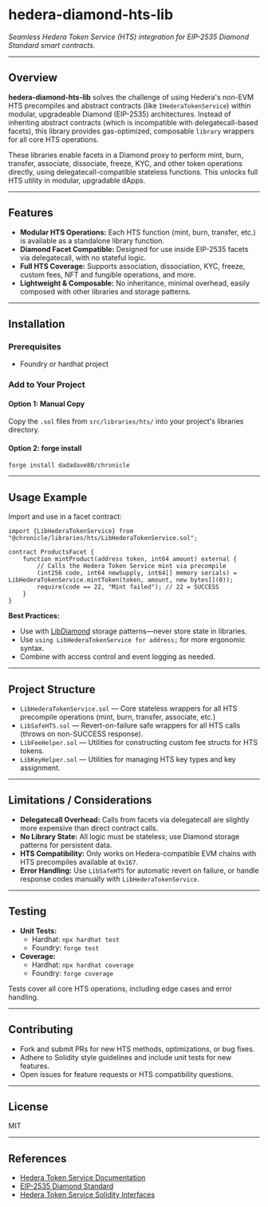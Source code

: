 # hedera-diamond-hts-lib

_Seamless Hedera Token Service (HTS) integration for EIP-2535 Diamond Standard smart contracts._

---

## Overview

**hedera-diamond-hts-lib** solves the challenge of using Hedera's non-EVM HTS precompiles and abstract contracts (like `IHederaTokenService`) within modular, upgradeable Diamond (EIP-2535) architectures. Instead of inheriting abstract contracts (which is incompatible with delegatecall-based facets), this library provides gas-optimized, composable `library` wrappers for all core HTS operations.

These libraries enable facets in a Diamond proxy to perform mint, burn, transfer, associate, dissociate, freeze, KYC, and other token operations directly, using delegatecall-compatible stateless functions. This unlocks full HTS utility in modular, upgradable dApps.

---

## Features

- **Modular HTS Operations:** Each HTS function (mint, burn, transfer, etc.) is available as a standalone library function.
- **Diamond Facet Compatible:** Designed for use inside EIP-2535 facets via delegatecall, with no stateful logic.
- **Full HTS Coverage:** Supports association, dissociation, KYC, freeze, custom fees, NFT and fungible operations, and more.
- **Lightweight & Composable:** No inheritance, minimal overhead, easily composed with other libraries and storage patterns.

---

## Installation

### Prerequisites
- Foundry or hardhat project

### Add to Your Project

#### Option 1: Manual Copy
Copy the `.sol` files from `src/libraries/hts/` into your project's libraries directory.

#### Option 2: forge install
```sh
forge install dadadave80/chronicle
```

---

## Usage Example

Import and use in a facet contract:

```solidity
import {LibHederaTokenService} from "@chronicle/libraries/hts/LibHederaTokenService.sol";

contract ProductsFacet {
    function mintProduct(address token, int64 amount) external {
        // Calls the Hedera Token Service mint via precompile
        (int256 code, int64 newSupply, int64[] memory serials) = LibHederaTokenService.mintToken(token, amount, new bytes[](0));
        require(code == 22, "Mint failed"); // 22 = SUCCESS
    }
}
```

**Best Practices:**
- Use with [LibDiamond](https://eips.ethereum.org/EIPS/eip-2535) storage patterns—never store state in libraries.
- Use `using LibHederaTokenService for address;` for more ergonomic syntax.
- Combine with access control and event logging as needed.

---

## Project Structure

- `LibHederaTokenService.sol` — Core stateless wrappers for all HTS precompile operations (mint, burn, transfer, associate, etc.)
- `LibSafeHTS.sol` — Revert-on-failure safe wrappers for all HTS calls (throws on non-SUCCESS response).
- `LibFeeHelper.sol` — Utilities for constructing custom fee structs for HTS tokens.
- `LibKeyHelper.sol` — Utilities for managing HTS key types and key assignment.

---

## Limitations / Considerations

- **Delegatecall Overhead:** Calls from facets via delegatecall are slightly more expensive than direct contract calls.
- **No Library State:** All logic must be stateless; use Diamond storage patterns for persistent data.
- **HTS Compatibility:** Only works on Hedera-compatible EVM chains with HTS precompiles available at `0x167`.
- **Error Handling:** Use `LibSafeHTS` for automatic revert on failure, or handle response codes manually with `LibHederaTokenService`.

---

## Testing

- **Unit Tests:**
  - Hardhat: `npx hardhat test`
  - Foundry: `forge test`
- **Coverage:**
  - Hardhat: `npx hardhat coverage`
  - Foundry: `forge coverage`

Tests cover all core HTS operations, including edge cases and error handling.

---

## Contributing

- Fork and submit PRs for new HTS methods, optimizations, or bug fixes.
- Adhere to Solidity style guidelines and include unit tests for new features.
- Open issues for feature requests or HTS compatibility questions.

---

## License

MIT

---

## References

- [Hedera Token Service Documentation](https://docs.hedera.com/hedera/smart-contracts/hedera-token-service)
- [EIP-2535 Diamond Standard](https://eips.ethereum.org/EIPS/eip-2535)
- [Hedera Token Service Solidity Interfaces](https://github.com/hashgraph/hedera-smart-contracts)
